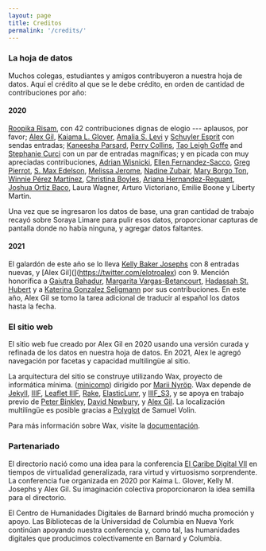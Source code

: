 ```yaml
---
layout: page
title: Creditos
permalink: '/credits/'
---
```


### La hoja de datos

Muchos colegas, estudiantes y amigos contribuyeron a nuestra hoja de datos. Aquí el crédito al que se le debe crédito, en orden de cantidad de contribuciones por año:

#### 2020

[Roopika Risam](https://twitter.com/roopikarisam), con 42 contribuciones dignas de elogio --- aplausos, por favor; [Alex Gil](https://twitter.com/elotroalex), [Kaiama L. Glover](https://twitter.com/inthewhirld), [Amalia S. Levi](https://twitter.com/amaliasl) y [Schuyler Esprit](https://twitter.com/schuyleresprit) con sendas entradas; [Kaneesha Parsard](https://twitter.com/kaneeshaparsard), [Perry Collins](https://twitter.com/perrycollins), [Tao Leigh Goffe](https://twitter.com/taoleighgoffe) and [Stephanie Curci](https://twitter.com/stephcurci) con un par de entradas magníficas; y en picada con muy apreciadas contribuciones, [Adrian Wisnicki](https://twitter.com/AdrianWisnicki), [Ellen Fernandez-Sacco](https://twitter.com/efsacco), [Greg Pierrot](https://twitter.com/wwjjddo), [S. Max Edelson](https://twitter.com/maxedelson), [Melissa Jerome](https://twitter.com/mmespino20), [Nadine Zubair](https://twitter.com/NadineZubair), [Mary Borgo Ton](https://twitter.com/maryeborgo), [Winnie Pérez Martínez](https://twitter.com/_wepm), [Christina Boyles](https://twitter.com/clboyles), [Ariana Hernandez-Reguant](https://twitter.com/ArturoVictoria4), [Joshua Ortiz Baco](https://twitter.com/jgob), Laura Wagner, Arturo Victoriano, Emilie Boone y Liberty Martin.

Una vez que se ingresaron los datos de base, una gran cantidad de trabajo recayó sobre Soraya Limare para pulir esos datos, proporcionar capturas de pantalla donde no había ninguna, y agregar datos faltantes.

#### 2021

El galardón de este año se lo lleva [Kelly Baker Josephs](https://twitter.com/kbjosephs) con 8 entradas nuevas, y [Alex Gil](](https://twitter.com/elotroalex) con 9. Mención honorífica a [Gaiutra Bahadur](https://twitter.com/gbahadur), [Margarita Vargas-Betancourt](https://twitter.com/ArchivistVargas), [Hadassah St. Hubert](https://twitter.com/Dr_Saint_Herard) y a [Katerina Gonzalez Seligmann](https://twitter.com/malamanuense) por sus contribuciones. En este año, Alex Gil se tomo la tarea adicional de traducir al español los datos hasta la fecha.


### El sitio web

El sitio web fue creado por Alex Gil en 2020 usando una versión curada y refinada de los datos en nuestra hoja de datos. En 2021, Alex le agregó navegación por facetas y capacidad multilingüe al sitio.

La arquitectura del sitio se construye utilizando Wax, proyecto de informática mínima. ([minicomp](https://github.com/minicomp)) dirigido por [Marii Nyröp](http://marii.info/). Wax depende de [Jekyll](https://jekyllrb.com), [IIIF](http://iiif.io), [Leaflet IIIF](https://github.com/mejackreed/Leaflet-IIIF), [Rake](https://ruby.github.io/rake/), [ElasticLunr](http://elasticlunr.com/), y [IIIF_S3](https://github.com/cmoa/iiif_s3), y se apoya en trabajo previo de [Peter Binkley](https://github.com/pbinkley), [David Newbury](https://github.com/workergnome), y [Alex Gil](https://github.com/elotroalex). La localización multilingüe es posible gracias a [Polyglot](https://github.com/untra/polyglot) de Samuel Volin.

Para más información sobre Wax, visite la [documentación](https://minicomp.github.io/wiki/#/contributors?id=top).

### Partenariado

El directorio nació como una idea para la conferencia [El Caribe Digital VII](http://caribbeandigitalnyc.net/2020/) en tiempos de virtualidad generalizada, rara virtud y virtuosismo sorprendente. La conferencia fue organizada en 2020 por Kaima L. Glover, Kelly M. Josephs y Alex Gil. Su imaginación colectiva proporcionaron la idea semilla para el directorio.

El Centro de Humanidades Digitales de Barnard brindó mucha promoción y apoyo. Las Bibliotecas de la Universidad de Columbia en Nueva York continúan apoyando nuestra conferencia y, como tal, las humanidades digitales que producimos colectivamente en Barnard y Columbia.






